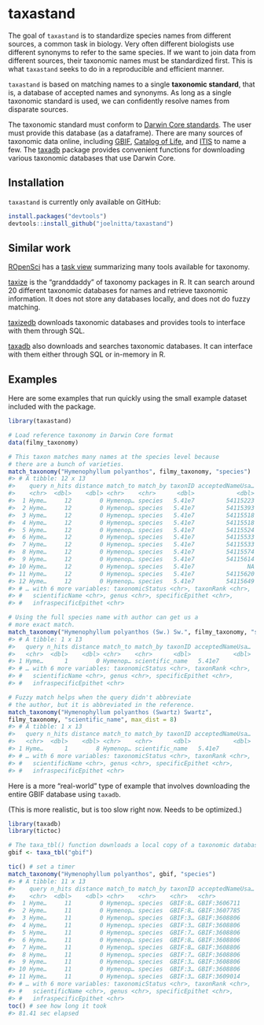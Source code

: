 
<!-- README.md is generated from README.Rmd. Please edit that file -->

# taxastand

<!-- badges: start -->

<!-- badges: end -->

The goal of `taxastand` is to standardize species names from different
sources, a common task in biology. Very often different biologists use
different synonyms to refer to the same species. If we want to join data
from different sources, their taxonomic names must be standardized
first. This is what `taxastand` seeks to do in a reproducible and
efficient manner.

`taxastand` is based on matching names to a single **taxonomic
standard**, that is, a database of accepted names and synonyms. As long
as a single taxonomic standard is used, we can confidently resolve names
from disparate sources.

The taxonomic standard must conform to [Darwin Core
standards](https://dwc.tdwg.org/). The user must provide this database
(as a dataframe). There are many sources of taxonomic data online,
including
[GBIF](https://www.gbif.org/en/dataset/d7dddbf4-2cf0-4f39-9b2a-bb099caae36c),
[Catalog of Life](http://www.catalogueoflife.org/), and
[ITIS](https://www.itis.gov/) to name a few. The
[taxadb](https://cboettig.github.io/taxadb/index.html) package provides
convenient functions for downloading various taxonomic databases that
use Darwin Core.

## Installation

`taxastand` is currently only available on GitHub:

``` r
install.packages("devtools")
devtools::install_github("joelnitta/taxastand")
```

## Similar work

[ROpenSci](https://ropensci.org/) has a [task
view](https://github.com/ropensci/taxonomy) summarizing many tools
available for taxonomy.

[taxize](https://github.com/ropensci/taxize) is the “granddaddy” of
taxonomy packages in R. It can search around 20 different taxonomic
databases for names and retrieve taxonomic information. It does not
store any databases locally, and does not do fuzzy matching.

[taxizedb](https://github.com/ropensci/taxizedb) downloads taxonomic
databases and provides tools to interface with them through SQL.

[taxadb](https://cboettig.github.io/taxadb/index.html) also downloads
and searches taxonomic databases. It can interface with them either
through SQL or in-memory in R.

## Examples

Here are some examples that run quickly using the small example dataset
included with the package.

``` r
library(taxastand)

# Load reference taxonomy in Darwin Core format
data(filmy_taxonomy)

# This taxon matches many names at the species level because
# there are a bunch of varieties.
match_taxonomy("Hymenophyllum polyanthos", filmy_taxonomy, "species")
#> # A tibble: 12 x 13
#>    query n_hits distance match_to match_by taxonID acceptedNameUsa…
#>    <chr>  <dbl>    <dbl> <chr>    <chr>      <dbl>            <dbl>
#>  1 Hyme…     12        0 Hymenop… species   5.41e7         54115223
#>  2 Hyme…     12        0 Hymenop… species   5.41e7         54115393
#>  3 Hyme…     12        0 Hymenop… species   5.41e7         54115518
#>  4 Hyme…     12        0 Hymenop… species   5.41e7         54115518
#>  5 Hyme…     12        0 Hymenop… species   5.41e7         54115524
#>  6 Hyme…     12        0 Hymenop… species   5.41e7         54115533
#>  7 Hyme…     12        0 Hymenop… species   5.41e7         54115533
#>  8 Hyme…     12        0 Hymenop… species   5.41e7         54115574
#>  9 Hyme…     12        0 Hymenop… species   5.41e7         54115614
#> 10 Hyme…     12        0 Hymenop… species   5.41e7               NA
#> 11 Hyme…     12        0 Hymenop… species   5.41e7         54115620
#> 12 Hyme…     12        0 Hymenop… species   5.41e7         54115649
#> # … with 6 more variables: taxonomicStatus <chr>, taxonRank <chr>,
#> #   scientificName <chr>, genus <chr>, specificEpithet <chr>,
#> #   infraspecificEpithet <chr>

# Using the full species name with author can get us a
# more exact match.
match_taxonomy("Hymenophyllum polyanthos (Sw.) Sw.", filmy_taxonomy, "scientific_name")
#> # A tibble: 1 x 13
#>   query n_hits distance match_to match_by taxonID acceptedNameUsa…
#>   <chr>  <dbl>    <dbl> <chr>    <chr>      <dbl>            <dbl>
#> 1 Hyme…      1        0 Hymenop… scientific_name   5.41e7               NA
#> # … with 6 more variables: taxonomicStatus <chr>, taxonRank <chr>,
#> #   scientificName <chr>, genus <chr>, specificEpithet <chr>,
#> #   infraspecificEpithet <chr>

# Fuzzy match helps when the query didn't abbreviate
# the author, but it is abbreviated in the reference.
match_taxonomy("Hymenophyllum polyanthos (Swartz) Swartz",
filmy_taxonomy, "scientific_name", max_dist = 8)
#> # A tibble: 1 x 13
#>   query n_hits distance match_to match_by taxonID acceptedNameUsa…
#>   <chr>  <dbl>    <dbl> <chr>    <chr>      <dbl>            <dbl>
#> 1 Hyme…      1        8 Hymenop… scientific_name   5.41e7               NA
#> # … with 6 more variables: taxonomicStatus <chr>, taxonRank <chr>,
#> #   scientificName <chr>, genus <chr>, specificEpithet <chr>,
#> #   infraspecificEpithet <chr>
```

Here is a more “real-world” type of example that involves downloading
the entire GBIF database using `taxadb`.

(This is more realistic, but is too slow right now. Needs to be
optimized.)

``` r
library(taxadb)
library(tictoc)

# The taxa_tbl() function downloads a local copy of a taxonomic database from various providers.
gbif <- taxa_tbl("gbif")

tic() # set a timer
match_taxonomy("Hymenophyllum polyanthos", gbif, "species")
#> # A tibble: 11 x 13
#>    query n_hits distance match_to match_by taxonID acceptedNameUsa…
#>    <chr>  <dbl>    <dbl> <chr>    <chr>    <chr>   <chr>           
#>  1 Hyme…     11        0 Hymenop… species  GBIF:8… GBIF:3606711    
#>  2 Hyme…     11        0 Hymenop… species  GBIF:8… GBIF:3607785    
#>  3 Hyme…     11        0 Hymenop… species  GBIF:3… GBIF:3608806    
#>  4 Hyme…     11        0 Hymenop… species  GBIF:3… GBIF:3608806    
#>  5 Hyme…     11        0 Hymenop… species  GBIF:7… GBIF:3608806    
#>  6 Hyme…     11        0 Hymenop… species  GBIF:8… GBIF:3608806    
#>  7 Hyme…     11        0 Hymenop… species  GBIF:8… GBIF:3608806    
#>  8 Hyme…     11        0 Hymenop… species  GBIF:7… GBIF:3608806    
#>  9 Hyme…     11        0 Hymenop… species  GBIF:3… GBIF:3608806    
#> 10 Hyme…     11        0 Hymenop… species  GBIF:3… GBIF:3608806    
#> 11 Hyme…     11        0 Hymenop… species  GBIF:3… GBIF:3609014    
#> # … with 6 more variables: taxonomicStatus <chr>, taxonRank <chr>,
#> #   scientificName <chr>, genus <chr>, specificEpithet <chr>,
#> #   infraspecificEpithet <chr>
toc() # see how long it took
#> 81.41 sec elapsed
```
